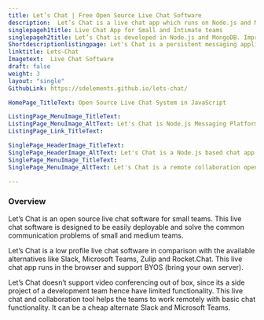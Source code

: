 ```yaml
---
title: Let’s Chat | Free Open Source Live Chat Software
description:  Let’s Chat is a live chat app which runs on Node.js and MongoDB. It’s a software designed for small and intimate teams.
singlepageh1title: Live Chat App for Small and Intimate teams
singlepageh2title: Let’s Chat is developed in Node.js and MongoDB. Improve remote collaboration with this open source software
Shortdescriptionlistingpage: Let's Chat is a persistent messaging application that runs on Node.js and MongoDB. It's designed to be easily deployable and fits well with small, intimate teams.
linktitle: Lets-Chat
Imagetext:  Live Chat Software 
draft: false
weight: 3
layout: "single"
GithubLink: https://sdelements.github.io/lets-chat/

HomePage_TitleText: Open Source Live Chat System in JavaScript

ListingPage_MenuImage_TitleText: 
ListingPage_MenuImage_AltText: Let's Chat is Node.js Messaging Platform
ListingPage_Link_TitleText: 

SinglePage_HeaderImage_TitleText: 
SinglePage_HeaderImage_AltText: Let's Chat is a Node.js based chat app
SinglePage_MenuImage_TitleText: 
SinglePage_MenuImage_AltText: Let's Chat is a remote collaboration open source software

---
```

### **Overview**

Let’s Chat is an open source live chat software for small teams. This live chat software is designed to be easily deployable and solve the common communication problems of small and medium teams.

Let’s Chat is a low profile live chat software in comparison with the available alternatives like Slack, Microsoft Teams, Zulip and Rocket.Chat. This live chat app runs in the browser and support BYOS (bring your own server).

Let’s Chat doesn’t support video conferencing out of box, since its a side project of a development team hence have limited functionality. This live chat and collaboration tool helps the teams to work remotely with basic chat functionality. It can be a cheap alternate Slack and Microsoft Teams.
